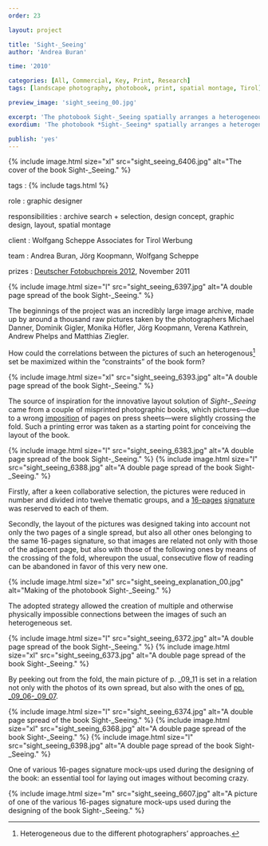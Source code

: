 ```yaml
---
order: 23

layout: project

title: 'Sight-_Seeing'
author: 'Andrea Buran'

time: '2010'

categories: [All, Commercial, Key, Print, Research]
tags: [landscape photography, photobook, print, spatial montage, Tirol]

preview_image: 'sight_seeing_00.jpg'

excerpt: 'The photobook Sight-_Seeing spatially arranges a heterogeneous set of collectively taken pictures of Tyrolean summer landscapes—halfway between tourism’s advertising images and contemporary photos.'
exordium: 'The photobook *Sight-_Seeing* spatially arranges a heterogeneous set of collectively taken pictures of Tyrolean summer landscapes—halfway between tourism’s advertising images and contemporary photos.'

publish: 'yes'
---
```


<div class="figures">
  {% include image.html size="xl" src="sight_seeing_6406.jpg" alt="The cover of the book Sight-_Seeing." %}
</div>

tags
: {% include tags.html %}

role
: graphic designer

responsibilities
:  archive search + selection, design concept, graphic design, layout, spatial montage

client
: Wolfgang Scheppe Associates for Tirol Werbung

team
: Andrea Buran, Jörg Koopmann, Wolfgang Scheppe

prizes
: [Deutscher Fotobuchpreis 2012](http://www.deutscher-fotobuchpreis.de/html/2012.htm "Deutscher Fotobuchpreis 2012"), November 2011

<div class="figures">
  {% include image.html size="l" src="sight_seeing_6397.jpg" alt="A double page spread of the book Sight-_Seeing." %}
</div>

The beginnings of the project was an incredibly large image archive, made up by around a thousand raw pictures taken by the photographers Michael Danner, Dominik Gigler, Monika Höfler, Jörg Koopmann, Verena Kathrein, Andrew Phelps and Matthias Ziegler.

How could the correlations between the pictures of such an heterogenous[^heterogenity] set be maximized within the “constraints” of the book form?

<div class="figures">
  {% include image.html size="xl" src="sight_seeing_6393.jpg" alt="A double page spread of the book Sight-_Seeing." %}
</div>

The source of inspiration for the innovative layout solution of *Sight-_Seeing* came from a couple of misprinted photographic books, which pictures—due to a wrong [imposition](http://printwiki.org/Imposition "imposition on PrintWiki") of pages on press sheets—were slightly crossing the fold. Such a printing error was taken as a starting point for conceiving the layout of the book.

<div class="figures">
  {% include image.html size="l" src="sight_seeing_6383.jpg" alt="A double page spread of the book Sight-_Seeing." %}
  {% include image.html size="l" src="sight_seeing_6388.jpg" alt="A double page spread of the book Sight-_Seeing." %}
</div>

Firstly, after a keen collaborative selection, the pictures were reduced in number and divided into twelve thematic groups, and a [16-pages](http://printwiki.org/Octavo "16-pages / octavo on PrintWiki") [signature](http://printwiki.org/Signature "signature on PrintWiki") was reserved to each of them.

Secondly, the layout of the pictures was designed taking into account not only the two pages of a single spread, but also all other ones belonging to the same 16-pages signature, so that images are related not only with those of the adjacent page, but also with those of the following ones by means of the crossing of the fold, whereupon the usual, consecutive flow of reading can be abandoned in favor of this very new one.

<div class="figures">
  {% include image.html size="xl" src="sight_seeing_explanation_00.jpg" alt="Making of the photobook Sight-_Seeing." %}
</div>


The adopted strategy allowed the creation of multiple and otherwise physically impossible connections between the images of such an heterogeneous set.

<div class="figures">
  {% include image.html size="l" src="sight_seeing_6372.jpg" alt="A double page spread of the book Sight-_Seeing." %}
  {% include image.html size="xl" src="sight_seeing_6373.jpg" alt="A double page spread of the book Sight-_Seeing." %}
</div>

By peeking out from the fold, the main picture of p. _09_11 is set in a relation not only with the photos of its own spread, but also with the ones of [pp. _09_06-_09_07](#sight_seeing_6372.jpg).

<div class="figures">
  {% include image.html size="l" src="sight_seeing_6374.jpg" alt="A double page spread of the book Sight-_Seeing." %}
  {% include image.html size="xl" src="sight_seeing_6368.jpg" alt="A double page spread of the book Sight-_Seeing." %}
  {% include image.html size="l" src="sight_seeing_6398.jpg" alt="A double page spread of the book Sight-_Seeing." %}
</div>

One of various 16-pages signature mock-ups used during the designing of the book: an essential tool for laying out images without becoming crazy.

<div class="figures">
  {% include image.html size="m" src="sight_seeing_6607.jpg" alt="A picture of one of the various 16-pages signature mock-ups used during the designing of the book Sight-_Seeing." %}
</div>

[^heterogenity]: Heterogeneous due to the different photographers’ approaches.